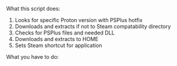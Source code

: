 What this script does:
1. Looks for specific Proton version with PSPlus hotfix
2. Downloads and extracts if not to Steam compatability directory
3. Checks for PSPlus files and needed DLL
4. Downloads and extracts to HOME
5. Sets Steam shortcut for application

What you have to do:
